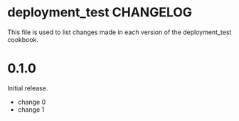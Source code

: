 # deployment_test CHANGELOG

This file is used to list changes made in each version of the deployment_test cookbook.

# 0.1.0

Initial release.

- change 0
- change 1

